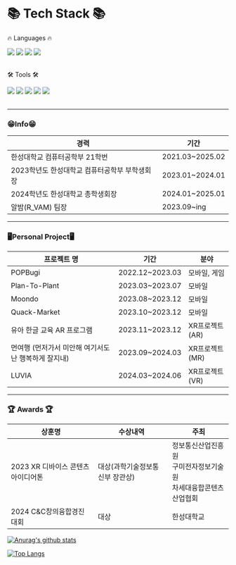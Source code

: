 <div align=Left>
	<h1>📚 Tech Stack 📚</h1>
	<p>🔥 Languages 🔥</p>
</div>
<div align=Left>
    <img src="https://img.shields.io/badge/c++-00599C?style=for-the-badge&logo=c%2B%2B&logoColor=white">
    <img src="https://img.shields.io/badge/c sharp-239120?style=for-the-badge&logo=c sharp&logoColor=white">
    <img src="https://img.shields.io/badge/java-007396?style=for-the-badge&logo=java&logoColor=white">
    <img src="https://img.shields.io/badge/Kotlin-7F52FF?style=for-the-badge&logo=Kotlin&logoColor=white"/>
<br>
  <br>
<div align=Left>
	<p>🛠 Tools 🛠</p>
</div>
 <div align=Left>
<img src="https://img.shields.io/badge/Unity-000000?style=for-the-badge&logo=Unity&logoColor=white">
<img src="https://img.shields.io/badge/3DSMAX-0696D7?style=for-the-badge&logo=Autodesk&logoColor=white">
<img src="https://img.shields.io/badge/Blender-E87D0D?style=for-the-badge&logo=blender&logoColor=white">
<img src="https://img.shields.io/badge/AndroidStudio-3DDC84?style=for-the-badge&logo=AndroidStudio&logoColor=white">
<img src="https://img.shields.io/badge/xcode-147efb?style=for-the-badge&logo=xcode&logoColor=white"/>
</div>
<br>

<div align=Leftr>
<hr>


### 😁Info😁

| 경력                                          | 기간            |
| --------------------------------------------- | --------------- |
| 한성대학교 컴퓨터공학부 21학번                | 2021.03~2025.02 |
| 2023학년도 한성대학교 컴퓨터공학부 부학생회장 | 2023.01~2024.01 |
| 2024학년도 한성대학교 총학생회장 | 2024.01~2025.01 |
| 알밤(R_VAM) 팀장                            | 2023.09~ing     |

<hr>

### 🖥️Personal Project🖥️

| 프로젝트 명                          | 기간             | 분야                       |
| ------------------------------------ | ---------------- | -------------------------- |
| POPBugi  | 2022.12~2023.03 | 모바일, 게임               |
| Plan-To-Plant  | 2023.03~2023.07 | 모바일               |
| Moondo  | 2023.08~2023.12 | 모바일              |
| Quack-Market  | 2023.10~2023.12 | 모바일               |
| 유아 한글 교육 AR 프로그램   | 2023.11~2023.12  | XR프로젝트 (AR)                 |
| 먼여행 (먼저가서 미안해 여기서도 난 행복하게 잘지내)  | 2023.09~2024.03 | XR프로젝트 (MR)               |
| LUVIA | 2024.03~2024.06  | XR프로젝트 (VR) |

<hr>
	
### 🏆 Awards 🏆
| 상훈명                       | 수상내역               | 주최                      |
| ---------------------------- | ---------------------- | ------------------------- |
| 2023 XR 디바이스 콘텐츠 아이디어톤 |대상(과학기술정보통신부 장관상) | 정보통신산업진흥원<br>구미전자정보기술원<br>차세대융합콘텐츠산업협회 |
| 2024 C&C창의융합경진대회     | 대상                   | 한성대학교                |

</div>

[![Anurag's github stats](https://github-readme-stats.vercel.app/api?username=Moonsu-11&theme=radical&show_icons=true)](https://github.com/anuraghazra/github-readme-stats)

[![Top Langs](https://github-readme-stats.vercel.app/api/top-langs/?username=Moonsu-11&langs_count=8&&theme=radical&show_icons=true)](https://github.com/anuraghazra/github-readme-stats)

<br>
